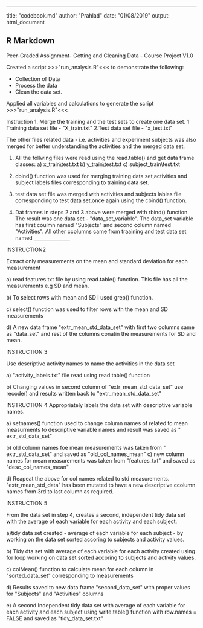 ---
title: "codebook.md"
author: "Prahlad"
date: "01/08/2019"
output: html_document
## R Markdown
Peer-Graded Assignment- Getting and Cleaning Data - Course Project V1.0

Created a script >>>"run_analysis.R"<<< to demonstrate the following:
 - Collection of Data
  -  Process the data
  - Clean the data set.
  
  Applied all variables and calculations  to generate the script >>>"run_analysis.R"<<< 
  
  Instruction 1. 
  Merge the training and the test sets to create one data set.
  1 Training data set file - "X_train.txt"
  2.Test data set file - "x_test.txt"
  
  The other files related data - i.e. activities and experiment subjects was also merged for better understanding the activities and the merged data set.
  
1.  All the follwing files were read using the read.table() and get data frame classes:
   a) x_train\test.txt
   b) y_train\test.txt
   c) subject_train\test.txt
   
2. cbind() function was used for merging training data set,activities and subject labels files corresponding to training data set.

3. test data set file was merged with activities and subjects lables file corresponding to test data set,once again using the cbind() function.

4. Dat frames in steps 2 and 3 above  were merged with rbind() function. The result was one data set - "data_set_variable". The data_set variable has first coulmn named "Subjects"  and second column named "Activities". All other ccolumns came from traaining and test data set named _______________

INSTRUCTION2

Extract only measurements on the mean and standard deviation for each measurement

a) read features.txt file by using read.table() function. This file has all the measurements e.g SD and mean.

b) To select rows with mean and SD  I used grep() function.

c) select() function was used to filter rows with the mean and SD measurements

d) A new data frame "extr_mean_std_data_set" with first two columns same as "data_set" and rest of the columns conatin the measurements for SD and mean.

INSTRUCTION 3

Use descriptive activity names to name the activities in the data set

a) "activity_labels.txt" file read using read.table() function

b) Changing values in second column of "extr_mean_std_data_set" use recode() and results written back to  "extr_mean_std_data_set"

INSTRUCTION 4
Appropriately labels the data set with descriptive variable names.

a) setnames() function used to change column names of related to mean measurments to descriptive variable names and result was saved as " extr_std_data_set"

b) old column names foe mean measurements was taken from " extr_std_data_set" and saved as "old_col_names_mean"
c) new column names for mean measurements was taken from "features_txt" and saved as "desc_col_names_mean"

d) Reapeat the above for col names related to std measurements.  "extr_mean_std_data" has been mutated to have a new descriptive ccolumn names  from 3rd to last column as required.

INSTRUCTION 5

From the data set in step 4, creates a second, independent tidy data set with the average of each variable for each activity and each subject.

a)tidy data set created - average of each variable  for each subject - by working on the data set sorted accoring to subjects and activity values.

b) Tidy dta set with average of each variable for  each activity   created using for loop working on data set sorted accoring to subjects and activity values.

c) colMean() function to calculate mean for each column  in "sorted_data_set" corresponding to measurements

d)  Results saved to new data frame "second_data_set" with proper values for "Subjects" and "Activities" columns

e)  A second Independent tidy data set with average of each variable for each activity and each subject  using write.table() function with row.names = FALSE and saved as "tidy_data_set.txt"

